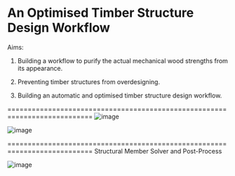 An Optimised Timber Structure Design Workflow
==========================================================================
Aims:
1. Building a workflow to purify the actual mechanical wood strengths from its appearance.

2. Preventing timber structures from overdesigning.

3. Building an automatic and optimised timber structure design workflow.

===========================================================================
![image](https://github.com/user-attachments/assets/b5cdcef3-0836-4b43-a70e-71dfc023662d)


![image](https://github.com/user-attachments/assets/5fffa410-2bbf-463f-ba77-a18826593fdd)

===========================================================================
Structural Member Solver and Post-Process

![image](https://github.com/user-attachments/assets/aee95e31-c326-4a2d-a95b-8b214e3c2be2)

